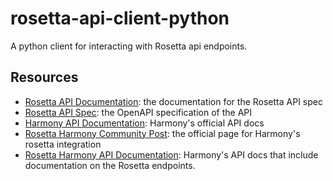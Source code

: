 # rosetta-api-client-python
A python client for interacting with Rosetta api endpoints.


## Resources

* [Rosetta API Documentation](https://www.rosetta-api.org/docs/welcome.html): the documentation for the Rosetta API spec
* [Rosetta API Spec](https://github.com/coinbase/rosetta-specifications): the OpenAPI specification of the API
* [Harmony API Documentation](https://docs.harmony.one/home/developers/api): Harmony's official API docs
* [Rosetta Harmony Community Post](https://community.rosetta-api.org/t/harmonys-rosetta-data-construction-api/293): the official page for Harmony's rosetta integration
* [Rosetta Harmony API Documentation](https://api.hmny.io/): Harmony's API docs that include documentation on the Rosetta endpoints.